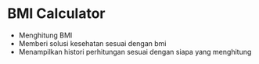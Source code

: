 # BMI Calculator
- Menghitung BMI 
- Memberi solusi kesehatan sesuai dengan bmi
- Menampilkan histori perhitungan sesuai dengan siapa yang menghitung

